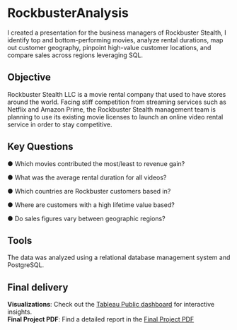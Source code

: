 # RockbusterAnalysis
I created a presentation for the business managers of Rockbuster Stealth, I identify top and bottom-performing movies, analyze rental durations, map out customer geography, pinpoint high-value customer locations, and compare sales across regions leveraging SQL.

##  Objective
Rockbuster Stealth LLC is a movie rental company that used to have stores around the
world. Facing stiff competition from streaming services such as Netflix and Amazon Prime,
the Rockbuster Stealth management team is planning to use its existing movie licenses to
launch an online video rental service in order to stay competitive.

## Key Questions
● Which movies contributed the most/least to revenue gain?

● What was the average rental duration for all videos?

● Which countries are Rockbuster customers based in?

● Where are customers with a high lifetime value based?

● Do sales figures vary between geographic regions?

## Tools
The data was analyzed using a relational database management system and PostgreSQL. 

##  Final delivery
**Visualizations**: Check out the [Tableau Public dashboard](https://public.tableau.com/app/profile/isom.winton/vizzes) for interactive insights.  
**Final Project PDF**: Find a detailed report in the [Final Project PDF](https://github.com/NEOMach0131/RockbusterAnalysis-SQL/blob/main/Data_Immersion-A3-EX3.10-TASK10_PPT.pdf)
